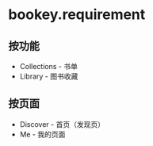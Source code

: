 # bookey.requirement

## 按功能

- Collections - 书单
- Library - 图书收藏

## 按页面

- Discover - 首页（发现页）
- Me - 我的页面


